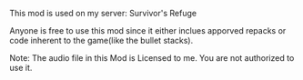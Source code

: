 This mod is used on my server: Survivor's Refuge

Anyone is free to use this mod since it either inclues apporved repacks or code inherent to the game(like the bullet stacks).

Note: The audio file in this Mod is Licensed to me. You are not authorized to use it.
